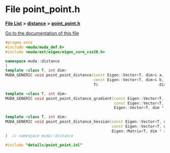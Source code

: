 

# File point\_point.h

[**File List**](files.md) **>** [**distance**](dir_eb002c7e2ab9cc8eedb85ee6f0f5ffd4.md) **>** [**point\_point.h**](point__point_8h.md)

[Go to the documentation of this file](point__point_8h.md)


```C++
#pragma once
#include <muda/muda_def.h>
#include <muda/ext/eigen/eigen_core_cxx20.h>

namespace muda::distance
{
template <class T, int dim>
MUDA_GENERIC void point_point_distance(const Eigen::Vector<T, dim>& a,
                                       const Eigen::Vector<T, dim>& b,
                                       T&                           dist2);

template <class T, int dim>
MUDA_GENERIC void point_point_distance_gradient(const Eigen::Vector<T, dim>& a,
                                                const Eigen::Vector<T, dim>& b,
                                                Eigen::Vector<T, dim * 2>& grad);

template <class T, int dim>
MUDA_GENERIC void point_point_distance_hessian(const Eigen::Vector<T, dim>& a,
                                               const Eigen::Vector<T, dim>& b,
                                               Eigen::Matrix<T, dim * 2, dim * 2>& Hessian);
}  // namespace muda::distance

#include "details/point_point.inl"
```


